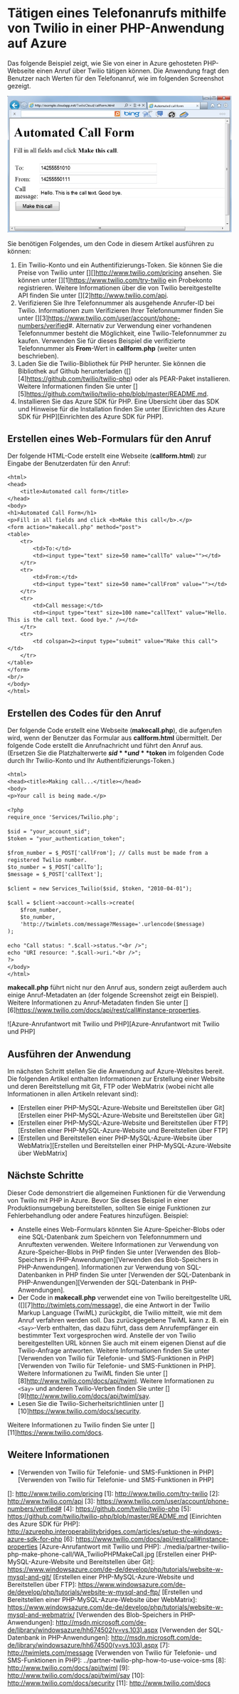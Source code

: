 <properties title="How to make a phone call from Twilio (PHP) - Azure" pageTitle="How to make a phone call from Twilio (PHP) - Azure" metaKeywords="Azure PHP Twilio, Azure Twilio, Azure phone calls, Azure twilio, Azure SMS, Azure SMS, Azure voice calls, azure voice calls, Azure text messages, Azure text messages, PHP twilio Azure" description="Learn how to make a phone call and send a SMS message with the Twilio API service on Azure. Samples are for PHP application." documentationCenter="PHP" services="" solutions="" videoId="" scriptId="" authors="MicrosoftHelp@twilio.com; robmcm" manager="wpickett" editor="mollybos" />

<tags ms.service="multiple" ms.workload="na" ms.tgt_pltfrm="na" ms.devlang="PHP" ms.topic="article" ms.date="01/01/1900" ms.author="MicrosoftHelp@twilio.com; robmcm"></tags>

# Tätigen eines Telefonanrufs mithilfe von Twilio in einer PHP-Anwendung auf Azure

Das folgende Beispiel zeigt, wie Sie von einer in Azure gehosteten PHP-Webseite einen Anruf über Twilio tätigen können. Die Anwendung fragt den Benutzer nach Werten für den Telefonanruf, wie im folgenden Screenshot gezeigt.

![Azure-Anrufformular mit Twilio und PHP][Azure-Anrufformular mit Twilio und PHP]

Sie benötigen Folgendes, um den Code in diesem Artikel ausführen zu können:

1.  Ein Twilio-Konto und ein Authentifizierungs-Token. Sie können Sie die Preise von Twilio unter [][]<http://www.twilio.com/pricing></a> ansehen. Sie können unter [][1]<https://www.twilio.com/try-twilio></a> ein Probekonto registrieren. Weitere Informationen über die von Twilio bereitgestellte API finden Sie unter [][2]<http://www.twilio.com/api></a>.
2.  Verifizieren Sie Ihre Telefonnummer als ausgehende Anrufer-ID bei Twilio. Informationen zum Verifizieren Ihrer Telefonnummer finden Sie unter [][3]<https://www.twilio.com/user/account/phone-numbers/verified>\#</a>. Alternativ zur Verwendung einer vorhandenen Telefonnummer besteht die Möglichkeit, eine Twilio-Telefonnummer zu kaufen.
    Verwenden Sie für dieses Beispiel die verifizierte Telefonnummer als **From**-Wert in **callform.php** (weiter unten beschrieben).
3.  Laden Sie die Twilio-Bibliothek für PHP herunter. Sie können die Bibliothek auf Github herunterladen ([][4]<https://github.com/twilio/twilio-php></a>) oder als PEAR-Paket installieren. Weitere Informationen finden Sie unter [][5]<https://github.com/twilio/twilio-php/blob/master/README.md></a>.
4.  Installieren Sie das Azure SDK für PHP. Eine Übersicht über das SDK und Hinweise für die Installation finden Sie unter [Einrichten des Azure SDK für PHP][Einrichten des Azure SDK für PHP].

## Erstellen eines Web-Formulars für den Anruf

Der folgende HTML-Code erstellt eine Webseite (**callform.html**) zur Eingabe der Benutzerdaten für den Anruf:

    <html>
    <head>
        <title>Automated call form</title>
    </head>
    <body>
    <h1>Automated Call Form</h1>
    <p>Fill in all fields and click <b>Make this call</b>.</p>
    <form action="makecall.php" method="post">
    <table>
        <tr>
            <td>To:</td>
            <td><input type="text" size=50 name="callTo" value=""></td>
        </tr>
        <tr>
            <td>From:</td>
            <td><input type="text" size=50 name="callFrom" value=""></td>
        </tr>
        <tr>
            <td>Call message:</td>
            <td><input type="text" size=100 name="callText" value="Hello. This is the call text. Good bye." /></td>
        </tr>
        <tr>
            <td colspan=2><input type="submit" value="Make this call"></td>
        </tr>
    </table>
    </form>
    <br/>
    </body>
    </html>

## Erstellen des Codes für den Anruf

Der folgende Code erstellt eine Webseite (**makecall.php**), die aufgerufen wird, wenn der Benutzer das Formular aus **callform.html** übermittelt. Der folgende Code erstellt die Anrufnachricht und führt den Anruf aus. (Ersetzen Sie die Platzhalterwerte **$sid** und **$token** im folgenden Code durch Ihr Twilio-Konto und Ihr Authentifizierungs-Token.)

    <html>
    <head><title>Making call...</title></head>
    <body>
    <p>Your call is being made.</p>

    <?php
    require_once 'Services/Twilio.php';

    $sid = "your_account_sid";
    $token = "your_authentication_token";

    $from_number = $_POST['callFrom']; // Calls must be made from a registered Twilio number.
    $to_number = $_POST['callTo'];
    $message = $_POST['callText'];

    $client = new Services_Twilio($sid, $token, "2010-04-01");

    $call = $client->account->calls->create(
        $from_number, 
        $to_number,
        'http://twimlets.com/message?Message='.urlencode($message)
    );

    echo "Call status: ".$call->status."<br />";
    echo "URI resource: ".$call->uri."<br />";
    ?>
    </body>
    </html>

**makecall.php** führt nicht nur den Anruf aus, sondern zeigt außerdem auch einige Anruf-Metadaten an (der folgende Screenshot zeigt ein Beispiel). Weitere Informationen zu Anruf-Metadaten finden Sie unter [][6]<https://www.twilio.com/docs/api/rest/call#instance-properties></a>.

![Azure-Anrufantwort mit Twilio und PHP][Azure-Anrufantwort mit Twilio und PHP]

## Ausführen der Anwendung

Im nächsten Schritt stellen Sie die Anwendung auf Azure-Websites bereit. Die folgenden Artikel enthalten Informationen zur Erstellung einer Website und deren Bereitstellung mit Git, FTP oder WebMatrix (wobei nicht alle Informationen in allen Artikeln relevant sind):

-   [Erstellen einer PHP-MySQL-Azure-Website und Bereitstellen über Git][Erstellen einer PHP-MySQL-Azure-Website und Bereitstellen über Git]
-   [Erstellen einer PHP-MySQL-Azure-Website und Bereitstellen über FTP][Erstellen einer PHP-MySQL-Azure-Website und Bereitstellen über FTP]
-   [Erstellen und Bereitstellen einer PHP-MySQL-Azure-Website über WebMatrix][Erstellen und Bereitstellen einer PHP-MySQL-Azure-Website über WebMatrix]

## Nächste Schritte

Dieser Code demonstriert die allgemeinen Funktionen für die Verwendung von Twilio mit PHP in Azure. Bevor Sie dieses Beispiel in einer Produktionsumgebung bereitstellen, sollten Sie einige Funktionen zur Fehlerbehandlung oder andere Features hinzufügen. Beispiel:

-   Anstelle eines Web-Formulars könnten Sie Azure-Speicher-Blobs oder eine SQL-Datenbank zum Speichern von Telefonnummern und Anruftexten verwenden. Weitere Informationen zur Verwendung von Azure-Speicher-Blobs in PHP finden Sie unter [Verwenden des Blob-Speichers in PHP-Anwendungen][Verwenden des Blob-Speichers in PHP-Anwendungen]. Informationen zur Verwendung von SQL-Datenbanken in PHP finden Sie unter [Verwenden der SQL-Datenbank in PHP-Anwendungen][Verwenden der SQL-Datenbank in PHP-Anwendungen].
-   Der Code in **makecall.php** verwendet eine von Twilio bereitgestellte URL ([][7]<http://twimlets.com/message></a>), die eine Antwort in der Twilio Markup Language (TwiML) zurückgibt, die Twilio mitteilt, wie mit dem Anruf verfahren werden soll. Das zurückgegebene TwiML kann z. B. ein `<Say>`-Verb enthalten, das dazu führt, dass dem Anrufempfänger ein bestimmter Text vorgesprochen wird. Anstelle der von Twilio bereitgestellten URL können Sie auch mit einem eigenen Dienst auf die Twilio-Anfrage antworten. Weitere Informationen finden Sie unter [Verwenden von Twilio für Telefonie- und SMS-Funktionen in PHP][Verwenden von Twilio für Telefonie- und SMS-Funktionen in PHP]. Weitere Informationen zu TwiML finden Sie unter [][8]<http://www.twilio.com/docs/api/twiml></a>. Weitere Informationen zu `<Say>` und anderen Twilio-Verben finden Sie unter [][9]<http://www.twilio.com/docs/api/twiml/say></a>.
-   Lesen Sie die Twilio-Sicherheitsrichtlinien unter [][10]<https://www.twilio.com/docs/security></a>.

Weitere Informationen zu Twilio finden Sie unter [][11]<https://www.twilio.com/docs></a>.

## Weitere Informationen

-   [Verwenden von Twilio für Telefonie- und SMS-Funktionen in PHP][Verwenden von Twilio für Telefonie- und SMS-Funktionen in PHP]

  [Azure-Anrufformular mit Twilio und PHP]: ./media/partner-twilio-php-make-phone-call/WA_TwilioPHPCallForm.jpg
  []: http://www.twilio.com/pricing
  [1]: http://www.twilio.com/try-twilio
  [2]: http://www.twilio.com/api
  [3]: https://www.twilio.com/user/account/phone-numbers/verified#
  [4]: https://github.com/twilio/twilio-php
  [5]: https://github.com/twilio/twilio-php/blob/master/README.md
  [Einrichten des Azure SDK für PHP]: http://azurephp.interoperabilitybridges.com/articles/setup-the-windows-azure-sdk-for-php
  [6]: https://www.twilio.com/docs/api/rest/call#instance-properties
  [Azure-Anrufantwort mit Twilio und PHP]: ./media/partner-twilio-php-make-phone-call/WA_TwilioPHPMakeCall.jpg
  [Erstellen einer PHP-MySQL-Azure-Website und Bereitstellen über Git]: https://www.windowsazure.com/de-de/develop/php/tutorials/website-w-mysql-and-git/
  [Erstellen einer PHP-MySQL-Azure-Website und Bereitstellen über FTP]: https://www.windowsazure.com/de-de/develop/php/tutorials/website-w-mysql-and-ftp/
  [Erstellen und Bereitstellen einer PHP-MySQL-Azure-Website über WebMatrix]: https://www.windowsazure.com/de-de/develop/php/tutorials/website-w-mysql-and-webmatrix/
  [Verwenden des Blob-Speichers in PHP-Anwendungen]: http://msdn.microsoft.com/de-de/library/windowsazure/hh674502(v=vs.103).aspx
  [Verwenden der SQL-Datenbank in PHP-Anwendungen]: http://msdn.microsoft.com/de-de/library/windowsazure/hh674500(v=vs.103).aspx
  [7]: http://twimlets.com/message
  [Verwenden von Twilio für Telefonie- und SMS-Funktionen in PHP]: ../partner-twilio-php-how-to-use-voice-sms
  [8]: http://www.twilio.com/docs/api/twiml
  [9]: http://www.twilio.com/docs/api/twiml/say
  [10]: http://www.twilio.com/docs/security
  [11]: http://www.twilio.com/docs
